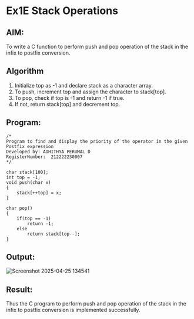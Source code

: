 # Ex1E Stack Operations
## AIM:
To write a C function to perform push and pop operation of the stack in the infix to postfix conversion.

## Algorithm
1. Initialize top as -1 and declare stack as a character array. 
2. To push, increment top and assign the character to stack[top]. 
3. To pop, check if top is -1 and return -1 if true. 
4. If not, return stack[top] and decrement top.

## Program:
```
/*
Program to find and display the priority of the operator in the given Postfix expression
Developed by: ADHITHYA PERUMAL D
RegisterNumber:  212222230007
*/
 
char stack[100]; 
int top = -1; 
void push(char x) 
{ 
    stack[++top] = x; 
} 
 
char pop() 
{ 
    if(top == -1) 
        return -1; 
    else 
        return stack[top--]; 
} 
```

## Output:

![Screenshot 2025-04-25 134541](https://github.com/user-attachments/assets/1d88a66b-d2cc-4d15-a6df-b99df7298cc6)

## Result:
Thus the C program to perform push and pop operation of the stack in the infix to postfix conversion is implemented successfully.
